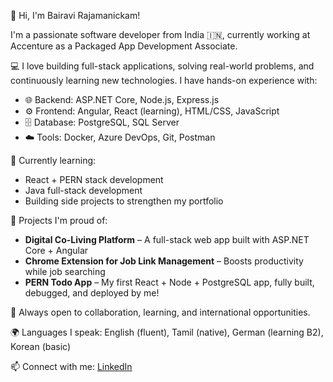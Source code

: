 👋 Hi, I'm Bairavi Rajamanickam!

I'm a passionate software developer from India 🇮🇳, currently working at Accenture as a Packaged App Development Associate.

💻 I love building full-stack applications, solving real-world problems, and continuously learning new technologies. I have hands-on experience with:

- 🌐 Backend: ASP.NET Core, Node.js, Express.js
- ⚙️ Frontend: Angular, React (learning), HTML/CSS, JavaScript
- 🗄️ Database: PostgreSQL, SQL Server
- ☁️ Tools: Docker, Azure DevOps, Git, Postman

🧠 Currently learning:
- React + PERN stack development
- Java full-stack development
- Building side projects to strengthen my portfolio

🚀 Projects I'm proud of:
- **Digital Co-Living Platform** – A full-stack web app built with ASP.NET Core + Angular
- **Chrome Extension for Job Link Management** – Boosts productivity while job searching
- **PERN Todo App** – My first React + Node + PostgreSQL app, fully built, debugged, and deployed by me!

📌 Always open to collaboration, learning, and international opportunities.

🌍 Languages I speak: English (fluent), Tamil (native), German (learning B2), Korean (basic)

📫 Connect with me:
[LinkedIn](https://linkedin.com/in/bairavi-r-1379official/)

